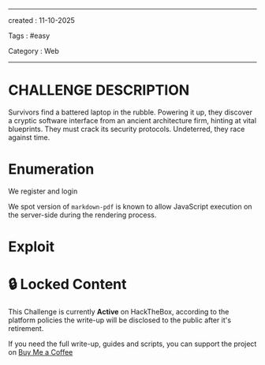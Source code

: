 - - - 
created : 11-10-2025 

Tags : #easy 

Category : Web
- - - 
# CHALLENGE DESCRIPTION

Survivors find a battered laptop in the rubble. Powering it up, they discover a cryptic software interface from an ancient architecture firm, hinting at vital blueprints. They must crack its security protocols. Undeterred, they race against time.
# Enumeration

We register and login

We spot version of `markdown-pdf` is known to allow JavaScript execution on the server-side during the rendering process.

# Exploit
# 🔒 Locked Content

This Challenge is currently **Active** on HackTheBox, according to the platform policies the write-up will be disclosed to the public after it's retirement.

If you need the full write-up, guides and scripts, you can support the project on [Buy Me a Coffee](https://buymeacoffee.com/mdn0x)
